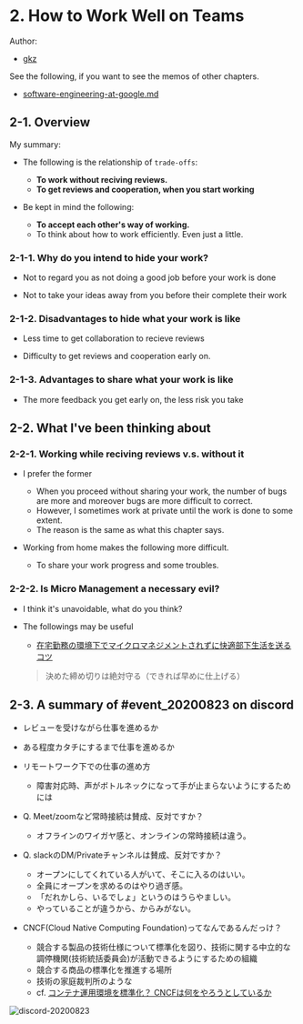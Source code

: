 # 2. How to Work Well on Teams

Author:
  - [gkz](https://twitter.com/gkzvoice)

See the following, if you want to see the memos of other chapters.
  - [software-engineering-at-google.md](../software-engineering-at-google.md)

## 2-1. Overview

My summary:
- The following is the relationship of `trade-offs`:
  - **To work without reciving reviews.**
  - **To get reviews and cooperation, when you start working**

- Be kept in mind the following:
  - **To accept each other's way of working.**
  - To think about how to work efficiently. Even just a little.

### 2-1-1. Why do you intend to hide your work? 

- Not to regard you as not doing a good job before your work is done

- Not to take your ideas away from you before their complete their work


### 2-1-2. Disadvantages to hide what your work is like

- Less time to get collaboration to recieve reviews

- Difficulty to get reviews and cooperation early on.

### 2-1-3. Advantages to share what your work is like

- The more feedback you get early on, the less risk you take


## 2-2. What I've been thinking about

### 2-2-1. Working while reciving reviews v.s. without it

- I prefer the former
  - When you proceed without sharing your work, the number of bugs are more and moreover bugs are more difficult to correct.
  - However, I sometimes work at private until the work is done to some extent.
  - The reason is the same as what this chapter says.

- Working from home makes the following more difficult.
  - To share your work progress and some troubles.

### 2-2-2. Is Micro Management a necessary evil?

- I think it's unavoidable, what do you think?

- The followings may be useful
  - [在宅勤務の環境下でマイクロマネジメントされずに快適部下生活を送るコツ](https://note.com/ckw/n/n9fca0f95ce1e)
  > 決めた締め切りは絶対守る（できれば早めに仕上げる）

## 2-3. A summary of #event_20200823 on discord

- レビューを受けながら仕事を進めるか
- ある程度カタチにするまで仕事を進めるか

- リモートワーク下での仕事の進め方
  - 障害対応時、声がボトルネックになって手が止まらないようにするためには

- Q. Meet/zoomなど常時接続は賛成、反対ですか？
  - オフラインのワイガヤ感と、オンラインの常時接続は違う。

- Q. slackのDM/Privateチャンネルは賛成、反対ですか？
  - オープンにしてくれている人がいて、そこに入るのはいい。
  - 全員にオープンを求めるのはやり過ぎ感。
  - 「だれかしら、いるでしょ」というのはうらやましい。
  - やっていることが違うから、からみがない。

- CNCF(Cloud Native Computing Foundation)ってなんであるんだっけ？
  - 競合する製品の技術仕様について標準化を図り、技術に関する中立的な調停機関(技術統括委員会)が活動できるようにするための組織
  - 競合する商品の標準化を推進する場所
  - 技術の家庭裁判所のような
  - cf. [コンテナ運用環境を標準化？ CNCFは何をやろうとしているか](https://www.atmarkit.co.jp/ait/articles/1608/23/news114.html)

![discord-20200823](https://user-images.githubusercontent.com/38461277/92316361-c525ba00-f02d-11ea-9731-ec2516dc0448.png)